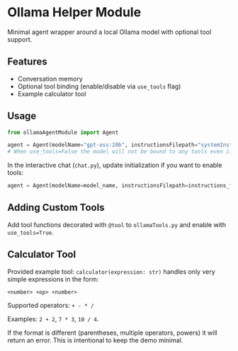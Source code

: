 # Ollama Helper Module

Minimal agent wrapper around a local Ollama model with optional tool support.

## Features
- Conversation memory
- Optional tool binding (enable/disable via `use_tools` flag)
- Example calculator tool

## Usage
```python
from ollamaAgentModule import Agent

agent = Agent(modelName="gpt-oss:20b", instructionsFilepath="systemInstructions.txt", use_tools=False)
# When use_tools=False the model will not be bound to any tools even if they exist.
```

In the interactive chat (`chat.py`), update initialization if you want to enable tools:
```python
agent = Agent(modelName=model_name, instructionsFilepath=instructions_filepath, use_tools=True)
```

## Adding Custom Tools
Add tool functions decorated with `@tool` to `ollamaTools.py` and enable with `use_tools=True`.

## Calculator Tool
Provided example tool: `calculator(expression: str)` handles only very simple expressions in the form:

```
<number> <op> <number>
```

Supported operators: `+ - * /`

Examples: `2 + 2`, `7 * 3`, `10 / 4`.

If the format is different (parentheses, multiple operators, powers) it will return an error. This is intentional to keep the demo minimal.
